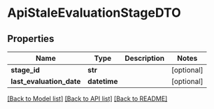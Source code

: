 # ApiStaleEvaluationStageDTO

## Properties
Name | Type | Description | Notes
------------ | ------------- | ------------- | -------------
**stage_id** | **str** |  | [optional] 
**last_evaluation_date** | **datetime** |  | [optional] 

[[Back to Model list]](../README.md#documentation-for-models) [[Back to API list]](../README.md#documentation-for-api-endpoints) [[Back to README]](../README.md)


